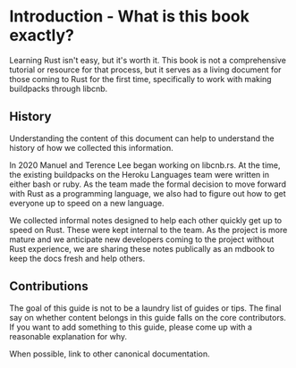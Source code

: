 # Introduction - What is this book exactly?

Learning Rust isn't easy, but it's worth it. This book is not a comprehensive tutorial or resource for that process, but it serves as a living document for those coming to Rust for the first time, specifically to work with making buildpacks through libcnb.

## History

Understanding the content of this document can help to understand the history of how we collected this information.

In 2020 Manuel and Terence Lee began working on libcnb.rs. At the time, the existing buildpacks on the Heroku Languages team were written in either bash or ruby. As the team made the formal decision to move forward with Rust as a programming language, we also had to figure out how to get everyone up to speed on a new language.

We collected informal notes designed to help each other quickly get up to speed on Rust. These were kept internal to the team. As the project is more mature and we anticipate new developers coming to the project without Rust experience, we are sharing these notes publically as an mdbook to keep the docs fresh and help others.

## Contributions

The goal of this guide is not to be a laundry list of guides or tips. The final say on whether content belongs in this guide falls on the core contributors. If you want to add something to this guide, please come up with a reasonable explanation for why.

When possible, link to other canonical documentation.
